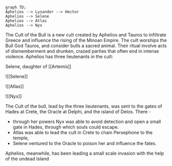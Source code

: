 
```mermaid
graph TD;
Aphelios --> Lysander --> Hector
Aphelios --> Selene
Aphelios --> Atlas
Aphelios --> Nyx
```
 The Cult of the Bull is a new cult created by Aphelios and Tauros to infiltrate Greece and influence the rising of the Minoan Empire.
 The cult worships the Bull God Tauros, and consider bulls a sacred animal.
 Their ritual involve acts of dismemberment and drunken, crazed parties that often end in intense violence.
 Aphelios has three lieutenants in the cult:
 
Selene, daughter of [[Artemis]]

![[Selene]]

![[Atlas]]

![[Nyx]]

The Cult of the bull, lead by the three lieutenants, was sent to the gates of Hades at Crete, the Oracle at Delphi, and the island of Delos.
There - 
- through her powers Nyx was able to avoid detection and open a small gate in Hades, through which souls could escape.
- Atlas was able to lead the cult in Crete to chain Persephone to the temple, 
- Selene ventured to the Oracle to poison her and influence the fates.

Aphelios, meanwhile, has been leading a small scale invasion with the help of the undead Island